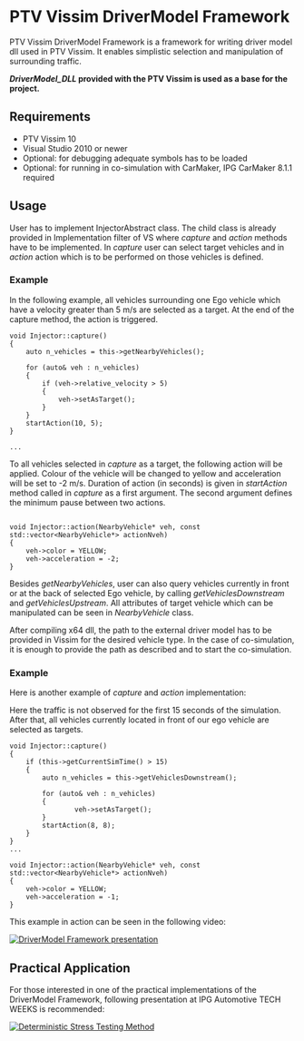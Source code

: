 # PTV Vissim DriverModel Framework

PTV Vissim DriverModel Framework is a framework for writing driver model dll used in PTV Vissim. It enables simplistic selection and manipulation of surrounding traffic.

**_DriverModel_DLL_ provided with the PTV Vissim is used as a base for the project.**

## Requirements
* PTV Vissim 10
* Visual Studio 2010 or newer
* Optional: for debugging adequate symbols has to be loaded
* Optional: for running in co-simulation with CarMaker, IPG CarMaker 8.1.1 required

## Usage

User has to implement InjectorAbstract class. The child class is already provided in Implementation filter of VS where *capture* and *action* methods have to be implemented. In *capture* user can select target vehicles and in *action* action which is to be performed on those vehicles is defined.

### Example
In the following example, all vehicles surrounding one Ego vehicle which have a velocity greater than 5 m/s are selected as a target. At the end of the capture method, the action is triggered.

```
void Injector::capture()
{
	auto n_vehicles = this->getNearbyVehicles();
	
	for (auto& veh : n_vehicles)
	{
		if (veh->relative_velocity > 5)
		{
			veh->setAsTarget();
		}
	}
	startAction(10, 5);
}

...
```

To all vehicles selected in *capture* as a target, the following action will be applied. Colour of the vehicle will be changed to yellow and acceleration will be set to -2 m/s. Duration of action (in seconds) is given in *startAction* method called in *capture* as a first argument. The second argument defines the minimum pause between two actions.
```

void Injector::action(NearbyVehicle* veh, const std::vector<NearbyVehicle*> actionNveh)
{
	veh->color = YELLOW;
	veh->acceleration = -2;
}

```

Besides *getNearbyVehicles*, user can also query vehicles currently in front or at the back of selected Ego vehicle, by calling *getVehiclesDownstream* and *getVehiclesUpstream*. All attributes of target vehicle which can be manipulated can be seen in *NearbyVehicle* class.

After compiling x64 dll, the path to the external driver model has to be provided in Vissim for the desired vehicle type. In the case of co-simulation, it is enough to provide the path as described and to start the co-simulation.

### Example
Here is another example of *capture* and *action* implementation:

Here the traffic is not observed for the first 15 seconds of the simulation. After that, all vehicles currently located in front of our ego vehicle are selected as targets.
```
void Injector::capture()
{
	if (this->getCurrentSimTime() > 15)
	{
		auto n_vehicles = this->getVehiclesDownstream();

		for (auto& veh : n_vehicles)
		{
				veh->setAsTarget();
		}
		startAction(8, 8);
	}
}
...
```

```
void Injector::action(NearbyVehicle* veh, const std::vector<NearbyVehicle*> actionNveh)
{
	veh->color = YELLOW;
	veh->acceleration = -1;
}
```

This example in action can be seen in the following video:

[![DriverModel Framework presentation](https://img.youtube.com/vi/zmbCSA0oH9o/0.jpg)](https://www.youtube.com/watch?v=zmbCSA0oH9o)


## Practical Application

For those interested in one of the practical implementations of the DriverModel Framework, following presentation at IPG Automotive TECH WEEKS is recommended:

[![Deterministic Stress Testing Method](https://img.youtube.com/vi/47oo-10XZRA/0.jpg)](https://www.youtube.com/watch?v=47oo-10XZRA)